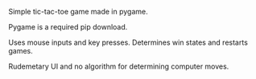 Simple tic-tac-toe game made in pygame.

Pygame is a required pip download.

Uses mouse inputs and key presses. Determines win states and restarts games.

Rudemetary UI and no algorithm for determining computer moves.

